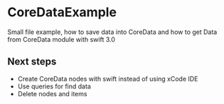 # CoreDataExample

Small file example, how to save data into CoreData and how to get Data from CoreData module with swift 3.0

## Next steps

- Create CoreData nodes with swift instead of using xCode IDE
- Use queries for find data
- Delete nodes and items
